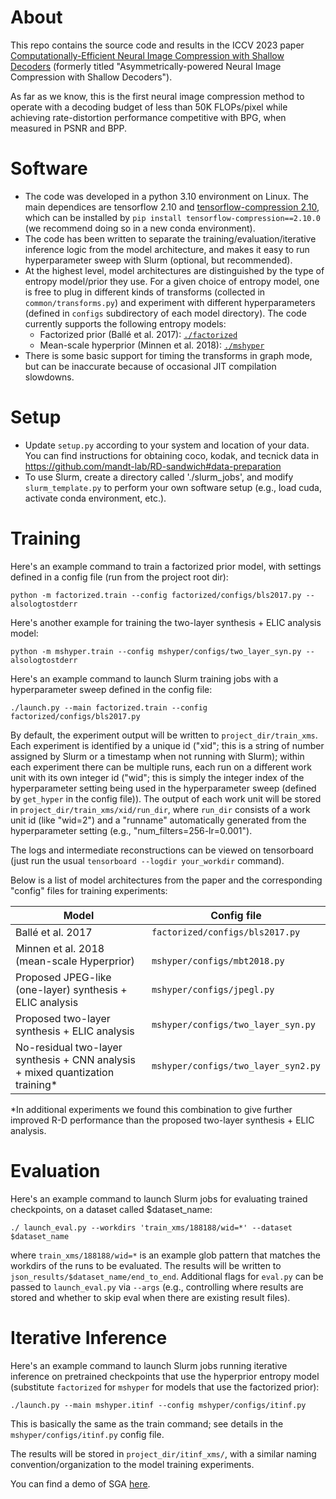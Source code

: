 # About

This repo contains the source code and results in the ICCV 2023 paper
[Computationally-Efficient Neural Image Compression with Shallow Decoders](https://yiboyang.com/files/iccv23.pdf)
(formerly titled "Asymmetrically-powered Neural Image Compression with Shallow Decoders").

As far as we know, this is the first neural image compression method to operate with a decoding
budget of less than 50K FLOPs/pixel while achieving rate-distortion performance competitive with
BPG, when measured in PSNR and BPP.

# Software

- The code was developed in a python 3.10 environment on Linux.
  The main dependices are tensorflow 2.10
  and [tensorflow-compression 2.10](https://github.com/tensorflow/compression/releases/tag/v2.10.0),
  which can be installed by
  `pip install tensorflow-compression==2.10.0` (we recommend doing so in a new conda environment).
- The code has been written to separate the training/evaluation/iterative inference logic from
  the model architecture, and makes it easy to run hyperparameter sweep with
  Slurm (optional, but recommended).
- At the highest level, model architectures are distinguished by the type of entropy model/prior
  they use. For a given choice of entropy model, one is free to plug in different kinds of
  transforms (collected in `common/transforms.py`) and experiment with different hyperparameters
  (defined in `configs` subdirectory of each model directory). The code currently
  supports the following entropy models:
    - Factorized prior (Ballé et al. 2017): [`./factorized`](./factorized)
    - Mean-scale hyperprior (Minnen et al. 2018): [`./mshyper`](./mshyper)
- There is some basic support for timing the transforms in graph mode, but can be inaccurate
  because of occasional JIT compilation slowdowns.

# Setup

- Update `setup.py` according to your system and location of your data. You can find
  instructions for obtaining coco, kodak, and tecnick data
  in https://github.com/mandt-lab/RD-sandwich#data-preparation
- To use Slurm, create a directory called './slurm_jobs', and modify `slurm_template.py`
  to perform your own software setup (e.g., load cuda, activate conda environment, etc.).

# Training

Here's an example command to train a factorized prior model, with settings defined in a config
file (run from the project root dir):

```
python -m factorized.train --config factorized/configs/bls2017.py --alsologtostderr
```

Here's another example for training the two-layer synthesis + ELIC analysis model:

```
python -m mshyper.train --config mshyper/configs/two_layer_syn.py --alsologtostderr
```

Here's an example command to launch Slurm training jobs with a hyperparameter sweep defined in the
config file:

```
./launch.py --main factorized.train --config factorized/configs/bls2017.py
```

By default, the experiment output will be written to `project_dir/train_xms`.
Each experiment is identified by a unique id ("xid"; this is a
string of number assigned by Slurm or a timestamp when not running with Slurm); within each
experiment there can be multiple runs, each run
on a different work unit with its own integer id ("wid"; this is simply the integer index
of the
hyperparameter setting being used in the hyperparameter sweep (defined by `get_hyper` in the
config file)).
The output of each work unit will be stored in `project_dir/train_xms/xid/run_dir`, where
`run_dir` consists of a work unit id (like "wid=2") and a "runname" automatically generated from
the hyperparameter setting (e.g., "num_filters=256-lr=0.001").

The logs and intermediate reconstructions can be viewed on tensorboard (just run the
usual `tensorboard --logdir your_workdir` command).

Below is a list of model architectures from the paper and the corresponding "config" files for
training experiments:

| Model                                                                         | Config file                         |
|-------------------------------------------------------------------------------|-------------------------------------|
| Ballé et al. 2017                                                             | `factorized/configs/bls2017.py`     |
| Minnen et al. 2018 (mean-scale Hyperprior)                                    | <br/>`mshyper/configs/mbt2018.py`   |
| Proposed JPEG-like (one-layer) synthesis + ELIC analysis                      | `mshyper/configs/jpegl.py`          |
| Proposed two-layer synthesis + ELIC analysis                                  | `mshyper/configs/two_layer_syn.py`  |
| No-residual two-layer synthesis + CNN analysis + mixed quantization training* | `mshyper/configs/two_layer_syn2.py` |

*In additional experiments we found this combination to give further improved R-D performance
than the proposed two-layer synthesis + ELIC analysis.

# Evaluation

Here's an example command to launch Slurm jobs for evaluating trained checkpoints, on a dataset
called $dataset_name:

```
./ launch_eval.py --workdirs 'train_xms/188188/wid=*' --dataset $dataset_name
```

where `train_xms/188188/wid=*` is an example glob pattern that matches the workdirs of the runs to
be evaluated. The results will be written to `json_results/$dataset_name/end_to_end`.
Additional flags for `eval.py` can be passed to `launch_eval.py` via `--args` (e.g., controlling
where results are stored and whether to skip eval when there are existing result files).

# Iterative Inference

Here's an example command to launch Slurm jobs running iterative inference on pretrained
checkpoints that use the hyperprior entropy model (substitute `factorized` for `mshyper` for
models that use the factorized prior):

```
./launch.py --main mshyper.itinf --config mshyper/configs/itinf.py
```

This is basically the same as the train command; see details in the `mshyper/configs/itinf.py`
config file.

The results will be stored in `project_dir/itinf_xms/`, with a similar naming
convention/organization to the model training experiments.

You can find a demo of SGA [here](https://github.com/mandt-lab/improving-inference-for-neural-image-compression/tree/tf2).
